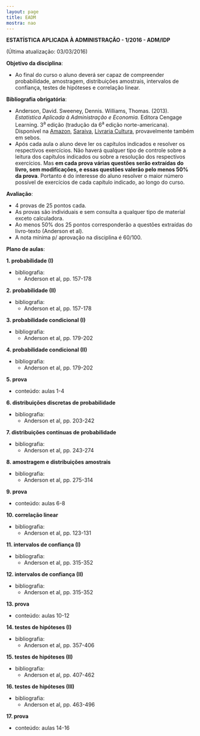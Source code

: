 ```yaml
---
layout: page
title: EADM
mostra: nao
---
```


**ESTATÍSTICA APLICADA À ADMINISTRAÇÃO - 1/2016 - ADM/IDP**

(Última atualização: 03/03/2016)

**Objetivo da disciplina**: 

- Ao final do curso o aluno deverá ser capaz de compreender probabilidade, amostragem, distribuições amostrais, intervalos de confiança, testes de hipóteses e correlação linear.

**Bibliografia obrigatória**:

- Anderson, David. Sweeney, Dennis. Williams, Thomas. (2013). *Estatística Aplicada à Administração e Economia.* Editora Cengage Learning. 3<sup>a</sup> edição (tradução da 6<sup>a</sup> edição norte-americana). Disponível na [Amazon](http://www.amazon.com.br/Estat%C3%ADstica-Aplicada-Administra%C3%A7%C3%A3o-e-Economia/dp/8522112819/ref=sr_1_1?ie=UTF8&qid=1453323140&sr=8-1&keywords=estat%C3%ADstica+aplicada+%C3%A0+administra%C3%A7%C3%A3o+e+economia), [Saraiva](http://www.saraiva.com.br/estatistica-aplicada-a-administracao-e-economia-3-ed-2013-4968036.html), [Livraria Cultura](http://www.livrariacultura.com.br/p/estatistica-aplicada-a-administracao-e-economia-42132070), provavelmente também em sebos.
- Após cada aula o aluno deve ler os capítulos indicados e resolver os respectivos exercícios. Não haverá qualquer tipo de controle sobre a leitura dos capítulos indicados ou sobre a resolução dos respectivos exercícios. Mas **em cada prova várias questões serão extraídas do livro, sem modificações, e essas questões valerão pelo menos 50% da prova**. Portanto é do interesse do aluno resolver o maior número possível de exercícios de cada capítulo indicado, ao longo do curso.

**Avaliação**:

- 4 provas de 25 pontos cada.
- As provas são individuais e sem consulta a qualquer tipo de material exceto calculadora.
- Ao menos 50% dos 25 pontos corresponderão a questões extraídas do livro-texto (Anderson et al).
- A nota mínima p/ aprovação na disciplina é 60/100.

**Plano de aulas**:

**1. probabilidade (I)**

- bibliografia:
    - Anderson et al, pp. 157-178

**2. probabilidade (II)**

- bibliografia:
    - Anderson et al, pp. 157-178

**3. probabilidade condicional (I)**

- bibliografia:
    - Anderson et al, pp. 179-202

**4. probabilidade condicional (II)**

- bibliografia:
    - Anderson et al, pp. 179-202

**5. prova**

- conteúdo: aulas 1-4

**6. distribuições discretas de probabilidade**

- bibliografia:
    - Anderson et al, pp. 203-242

**7. distribuições contínuas de probabilidade**

- bibliografia:
    - Anderson et al, pp. 243-274

**8. amostragem e distribuições amostrais**

- bibliografia:
    - Anderson et al, pp. 275-314

**9. prova**

- conteúdo: aulas 6-8

**10. correlação linear**

- bibliografia:
    - Anderson et al, pp. 123-131

**11. intervalos de confiança (I)**

- bibliografia:
    - Anderson et al, pp. 315-352

**12. intervalos de confiança (II)**

- bibliografia:
    - Anderson et al, pp. 315-352

**13. prova**

- conteúdo: aulas 10-12

**14. testes de hipóteses (I)**

- bibliografia:
    - Anderson et al, pp. 357-406

**15. testes de hipóteses (II)**

- bibliografia:
    - Anderson et al, pp. 407-462

**16. testes de hipóteses (III)**

- bibliografia:
    - Anderson et al, pp. 463-496

**17. prova**

- conteúdo: aulas 14-16